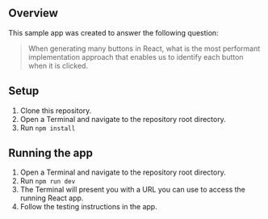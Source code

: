 ## Overview

This sample app was created to answer the following question:

> When generating many buttons in React, what is the most performant implementation approach that enables us to identify each button when it is clicked.

## Setup

1. Clone this repository.
2. Open a Terminal and navigate to the repository root directory.
3. Run `npm install`

## Running the app

1. Open a Terminal and navigate to the repository root directory.
2. Run `npm run dev`
3. The Terminal will present you with a URL you can use to access the running React app.
4. Follow the testing instructions in the app.
